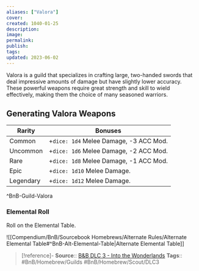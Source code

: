```yaml
---
aliases: ["Valora"]
cover: 
created: 1040-01-25
description: 
image: 
permalink: 
publish: 
tags: 
updated: 2023-06-02
---
```


Valora is a guild that specializes in crafting large, two-handed swords that deal impressive amounts of damage but have slightly lower accuracy. These powerful weapons require great strength and skill to wield effectively, making them the choice of many seasoned warriors.

## Generating Valora Weapons

| Rarity | Bonuses |
|---|---|
| Common | +`dice: 1d4` Melee Damage, -3 ACC Mod. |
| Uncommon | +`dice: 1d6` Melee Damage, -2 ACC Mod. |
| Rare | +`dice: 1d8` Melee Damage, -1 ACC Mod. |
| Epic | +`dice: 1d10` Melee Damage. |
| Legendary | +`dice: 1d12` Melee Damage. |
^BnB-Guild-Valora

### Elemental Roll

Roll on the Elemental Table.

![[Compendium/BnB/Sourcebook Homebrews/Alternate Rules/Alternate Elemental Table#^BnB-Alt-Elemental-Table|Alternate Elemental Table]]
> [!reference]-
> **Source**:: [B&B DLC 3 - Into the Wonderlands](https://docs.google.com/document/d/1MLOgrWwcLNTnP9PuXrKiLImy7SUh4hXO8arVUAlmdp0/edit)
> **Tags**:: #BnB/Homebrew/Guilds #BnB/Homebrew/Scout/DLC3 
